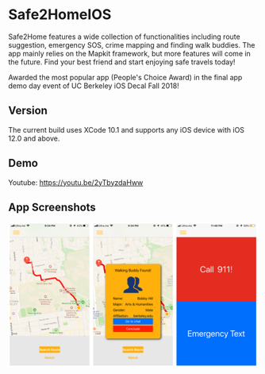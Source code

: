 # Safe2HomeIOS
Safe2Home features a wide collection of functionalities including route suggestion, emergency SOS, crime mapping and finding walk buddies. The app mainly relies on the Mapkit framework, but more features will come in the future. Find your best friend and start enjoying safe travels today!

Awarded the most popular app (People's Choice Award) in the final app demo day event of UC Berkeley iOS Decal Fall 2018!

## Version
The current build uses XCode 10.1 and supports any iOS device with iOS 12.0 and above.

## Demo
Youtube: https://youtu.be/2yTbyzdaHww

## App Screenshots
![Alt text](https://github.com/Safe2Home/Safe2HomeIOS/blob/master/Scrrenshots.png)

